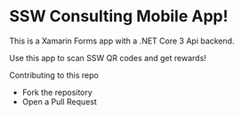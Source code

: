 # SSW Consulting Mobile App!

This is a Xamarin Forms app with a .NET Core 3 Api backend.

Use this app to scan SSW QR codes and get rewards!

Contributing to this repo
- Fork the repository
- Open a Pull Request